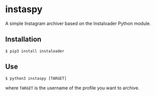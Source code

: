 # instaspy

A simple Instagram archiver based on the Instaloader Python module.

## Installation
```
$ pip3 install instaloader
```

## Use
```
$ python3 instaspy [TARGET]
``` 
where `TARGET` is the username of the profile you want to archive.

